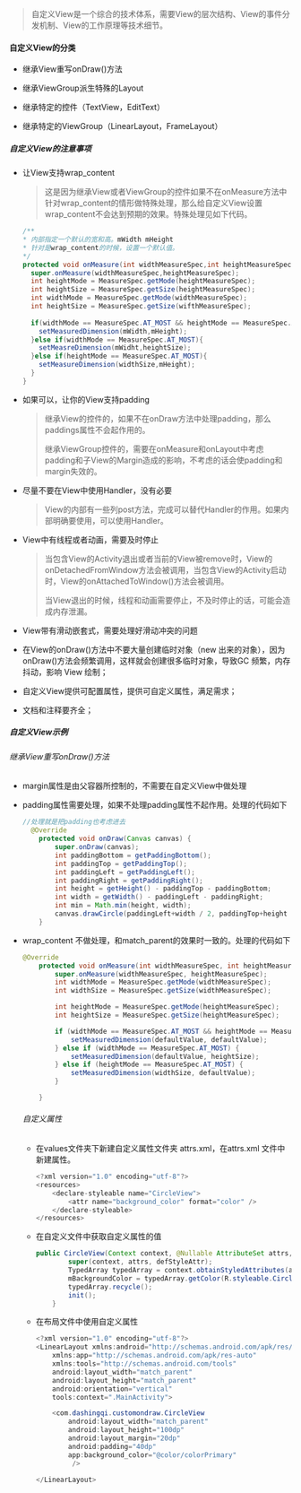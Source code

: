 > 自定义View是一个综合的技术体系，需要View的层次结构、View的事件分发机制、View的工作原理等技术细节。

#### 自定义View的分类

- 继承View重写onDraw()方法

- 继承ViewGroup派生特殊的Layout

- 继承特定的控件（TextView，EditText）

- 继承特定的ViewGroup（LinearLayout，FrameLayout）

##### 自定义View的注意事项

- 让View支持wrap_content

  > 这是因为继承View或者ViewGroup的控件如果不在onMeasure方法中针对wrap_content的情形做特殊处理，那么给自定义View设置wrap_content不会达到预期的效果。特殊处理见如下代码。

  ```java
  /**
  * 内部指定一个默认的宽和高。mWidth mHeight
  * 针对是wrap_content的时候，设置一个默认值。
  */
  protected void onMeasure(int widthMeasureSpec,int heightMeasureSpec){
    super.onMeasure(widthMeasureSpec,heightMeasureSpec);
    int heightMode = MeasureSpec.getMode(heightMeasureSpec);
    int heightSize = MeasureSpec.getSize(heightMeasureSpec);
    int widthMode = MeasureSpec.getMode(widthMeasureSpec);
    int heightSize = MeasureSpec.getSize(wifthMeasureSpec);
    
    if(widthMode == MeasureSpec.AT_MOST && heightMode == MeasureSpec.AT_MOST){
      setMeasuredDimension(mWidth,mHeight);
    }else if(widthMode == MeasureSpec.AT_MOST){
      setMeasreDimension(mWidht,heightSize);
    }else if(heightMode == MeasureSpec.AT_MOST){
      setMeasureDimension(widthSize,mHeight);
    }
  }
  ```

  

- 如果可以，让你的View支持padding

  > 继承View的控件的，如果不在onDraw方法中处理padding，那么paddings属性不会起作用的。
  >
  > 继承ViewGroup控件的，需要在onMeasure和onLayout中考虑padding和子View的Margin造成的影响，不考虑的话会使padding和margin失效的。

- 尽量不要在View中使用Handler，没有必要

  > View的内部有一些列post方法，完成可以替代Handler的作用。如果内部明确要使用，可以使用Handler。

- View中有线程或者动画，需要及时停止

  > 当包含View的Activity退出或者当前的View被remove时，View的onDetachedFromWindow方法会被调用，当包含View的Activity启动时，View的onAttachedToWindow()方法会被调用。
  >
  > 当View退出的时候，线程和动画需要停止，不及时停止的话，可能会造成内存泄漏。

- View带有滑动嵌套式，需要处理好滑动冲突的问题

- 在View的onDraw()方法中不要大量创建临时对象（new 出来的对象），因为 onDraw()方法会频繁调用，这样就会创建很多临时对象，导致GC 频繁，内存抖动，影响 View 绘制；

- 自定义View提供可配置属性，提供可自定义属性，满足需求；

- 文档和注释要齐全；

##### 自定义View示例

###### 继承View重写onDraw()方法

- margin属性是由父容器所控制的，不需要在自定义View中做处理

- padding属性需要处理，如果不处理padding属性不起作用。处理的代码如下

  ```Java
  //处理就是把padding也考虑进去
    @Override
      protected void onDraw(Canvas canvas) {
          super.onDraw(canvas);
          int paddingBottom = getPaddingBottom();
          int paddingTop = getPaddingTop();
          int paddingLeft = getPaddingLeft();
          int paddingRight = getPaddingRight();
          int height = getHeight() - paddingTop - paddingBottom;
          int width = getWidth() - paddingLeft - paddingRight;
          int min = Math.min(height, width);
          canvas.drawCircle(paddingLeft+width / 2, paddingTop+height / 2, min / 2, mPaint);
      }
  ```

- wrap_content 不做处理，和match_parent的效果时一致的。处理的代码如下

  ```java
  @Override
      protected void onMeasure(int widthMeasureSpec, int heightMeasureSpec) {
          super.onMeasure(widthMeasureSpec, heightMeasureSpec);
          int widthMode = MeasureSpec.getMode(widthMeasureSpec);
          int widthSize = MeasureSpec.getSize(widthMeasureSpec);
  
          int heightMode = MeasureSpec.getMode(heightMeasureSpec);
          int heightSize = MeasureSpec.getSize(heightMeasureSpec);
  
          if (widthMode == MeasureSpec.AT_MOST && heightMode == MeasureSpec.AT_MOST) {
              setMeasuredDimension(defaultValue, defaultValue);
          } else if (widthMode == MeasureSpec.AT_MOST) {
              setMeasuredDimension(defaultValue, heightSize);
          } else if (heightMode == MeasureSpec.AT_MOST) {
              setMeasuredDimension(widthSize, defaultValue);
          }
  
      }
  ```

  ###### 自定义属性

  - 在values文件夹下新建自定义属性文件夹 attrs.xml，在attrs.xml 文件中新建属性。

    ```java
    <?xml version="1.0" encoding="utf-8"?>
    <resources>
        <declare-styleable name="CircleView">
            <attr name="background_color" format="color" />
        </declare-styleable>
    </resources>
    ```

    

  - 在自定义文件中获取自定义属性的值

    ```java
    public CircleView(Context context, @Nullable AttributeSet attrs, int defStyleAttr) {
            super(context, attrs, defStyleAttr);
            TypedArray typedArray = context.obtainStyledAttributes(attrs, R.styleable.CircleView);
            mBackgroundColor = typedArray.getColor(R.styleable.CircleView_background_color, Color.YELLOW);
            typedArray.recycle();
            init();
        }
    ```

  - 在布局文件中使用自定义属性

    ```java
    <?xml version="1.0" encoding="utf-8"?>
    <LinearLayout xmlns:android="http://schemas.android.com/apk/res/android"
        xmlns:app="http://schemas.android.com/apk/res-auto"
        xmlns:tools="http://schemas.android.com/tools"
        android:layout_width="match_parent"
        android:layout_height="match_parent"
        android:orientation="vertical"
        tools:context=".MainActivity">
    
        <com.dashingqi.customondraw.CircleView
            android:layout_width="match_parent"
            android:layout_height="100dp"
            android:layout_margin="20dp"
            android:padding="40dp"
            app:background_color="@color/colorPrimary"
             />
    
    </LinearLayout>
    ```

    